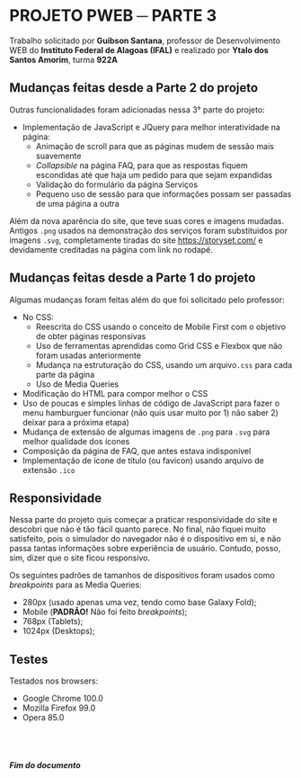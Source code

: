 # PROJETO PWEB ─ PARTE 3
Trabalho solicitado por **Guibson Santana**, professor de Desenvolvimento WEB do **Instituto Federal de Alagoas (IFAL)** e realizado por **Ytalo dos Santos Amorim**, turma **922A**

## Mudanças feitas desde a Parte 2 do projeto
Outras funcionalidades foram adicionadas nessa 3° parte do projeto:

- Implementação de JavaScript e JQuery para melhor interatividade na página:
    - Animação de scroll para que as páginas mudem de sessão mais suavemente
    - _Collapsible_ na página FAQ, para que as respostas fiquem escondidas até que haja um pedido para que sejam expandidas
    - Validação do formulário da página Serviços
    - Pequeno uso de sessão para que informações possam ser passadas de uma página a outra

Além da nova aparência do site, que teve suas cores e imagens mudadas.
Antigos ```.png``` usados na demonstração dos serviços foram substituidos por imagens ```.svg```, completamente tiradas do site <https://storyset.com/> e devidamente creditadas na página com link no rodapé.

## Mudanças feitas desde a Parte 1 do projeto
Algumas mudanças foram feitas além do que foi solicitado pelo professor:

- No CSS:
    - Reescrita do CSS usando o conceito de Mobile First com o objetivo de obter páginas responsivas
    - Uso de ferramentas aprendidas como Grid CSS e Flexbox que não foram usadas anteriormente
    - Mudança na estruturação do CSS, usando um arquivo```.css``` para cada parte da página
    - Uso de Media Queries
- Modificação do HTML para compor melhor o CSS
- Uso de poucas e simples linhas de código de JavaScript para fazer o menu hamburguer funcionar (não quis usar muito por 1) não saber 2) deixar para a próxima etapa)
- Mudança de extensão de algumas imagens de ```.png``` para ```.svg``` para melhor qualidade dos ícones
- Composição da página de FAQ, que antes estava indisponível
- Implementação de ícone de título (ou favicon) usando arquivo de extensão ```.ico```

## Responsividade
Nessa parte do projeto quis começar a praticar responsividade do site e descobri que não é tão fácil quanto parece. No final, não fiquei muito satisfeito, pois o simulador do navegador não é o dispositivo em si, e não passa tantas informações sobre experiência de usuário. Contudo, posso, sim, dizer que o site ficou responsivo.

Os seguintes padrões de tamanhos de dispositivos foram usados como *breakpoints* para as Media Queries:

- 280px (usado apenas uma vez, tendo como base Galaxy Fold);
- Mobile (**PADRÃO!** Não foi feito *breakpoints*);
- 768px (Tablets);
- 1024px (Desktops);

## Testes
Testados nos browsers:

- Google Chrome 100.0
- Mozilla Firefox 99.0
- Opera 85.0

<br><br>

##### Fim do documento
